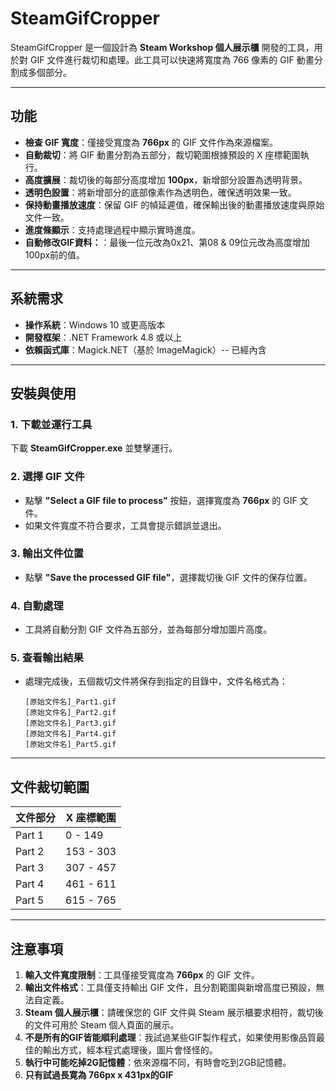 # SteamGifCropper

SteamGifCropper 是一個設計為 **Steam Workshop 個人展示櫃** 開發的工具，用於對 GIF 文件進行裁切和處理。此工具可以快速將寬度為 766 像素的 GIF 動畫分割成多個部分。

---

## 功能

- **檢查 GIF 寬度**：僅接受寬度為 **766px** 的 GIF 文件作為來源檔案。
- **自動裁切**：將 GIF 動畫分割為五部分，裁切範圍根據預設的 X 座標範圍執行。
- **高度擴展**：裁切後的每部分高度增加 **100px**，新增部分設置為透明背景。
- **透明色設置**：將新增部分的底部像素作為透明色，確保透明效果一致。
- **保持動畫播放速度**：保留 GIF 的幀延遲值，確保輸出後的動畫播放速度與原始文件一致。
- **進度條顯示**：支持處理過程中顯示實時進度。
- **自動修改GIF資料：**：最後一位元改為0x21、第08 & 09位元改為高度增加100px前的值。

---

## 系統需求

- **操作系統**：Windows 10 或更高版本
- **開發框架**：.NET Framework 4.8 或以上
- **依賴函式庫**：Magick.NET（基於 ImageMagick）-- 已經內含

---

## 安裝與使用

### 1. 下載並運行工具
下載 **SteamGifCropper.exe** 並雙擊運行。

### 2. 選擇 GIF 文件
- 點擊 **"Select a GIF file to process"** 按鈕，選擇寬度為 **766px** 的 GIF 文件。
- 如果文件寬度不符合要求，工具會提示錯誤並退出。

### 3. 輸出文件位置
- 點擊 **"Save the processed GIF file"**，選擇裁切後 GIF 文件的保存位置。

### 4. 自動處理
- 工具將自動分割 GIF 文件為五部分，並為每部分增加圖片高度。

### 5. 查看輸出結果
- 處理完成後，五個裁切文件將保存到指定的目錄中，文件名格式為：
  ```
  [原始文件名]_Part1.gif
  [原始文件名]_Part2.gif
  [原始文件名]_Part3.gif
  [原始文件名]_Part4.gif
  [原始文件名]_Part5.gif
  ```

---

## 文件裁切範圍

| 文件部分   | X 座標範圍 |
|------------|------------|
| Part 1     | 0 - 149    |
| Part 2     | 153 - 303  |
| Part 3     | 307 - 457  |
| Part 4     | 461 - 611  |
| Part 5     | 615 - 765  |

---

## 注意事項

1. **輸入文件寬度限制**：工具僅接受寬度為 **766px** 的 GIF 文件。
2. **輸出文件格式**：工具僅支持輸出 GIF 文件，且分割範圍與新增高度已預設，無法自定義。
3. **Steam 個人展示櫃**：請確保您的 GIF 文件與 Steam 展示櫃要求相符，裁切後的文件可用於 Steam 個人頁面的展示。
4. **不是所有的GIF皆能順利處理**：我試過某些GIF製作程式，如果使用影像品質最佳的輸出方式，經本程式處理後，圖片會怪怪的。
5. **執行中可能吃掉2G記憶體**：依來源檔不同，有時會吃到2GB記憶體。
6. **只有試過長寛為 766px x 431px的GIF**